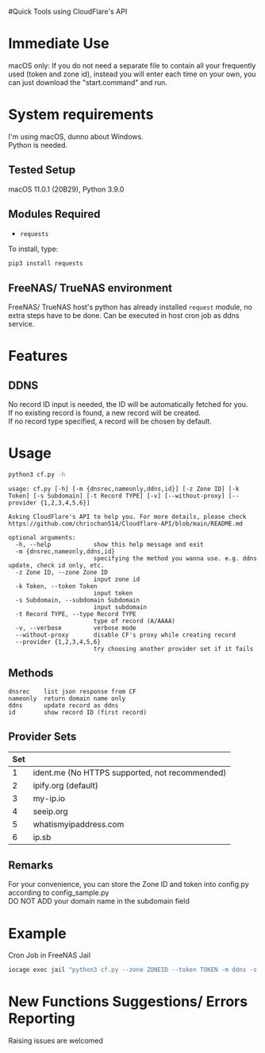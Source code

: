 #Quick Tools using CloudFlare's API

# Immediate Use
macOS only: If you do not need a separate file to contain all your frequently used (token and zone id), instead you will enter each time on your own, you can just download the "start.command" and run.
# System requirements
I'm using macOS, dunno about Windows.  
Python is needed.
## Tested Setup
macOS 11.0.1 (20B29), Python 3.9.0
## Modules Required
- `requests`

To install, type:  
```bash
pip3 install requests
```
## FreeNAS/ TrueNAS environment
FreeNAS/ TrueNAS host's python has already installed `request` module, no extra steps have to be done. Can be executed in host cron job as ddns service.

# Features
## DDNS
No record ID input is needed, the ID will be automatically fetched for you.  
If no existing record is found, a new record will be created.  
If no record type specified, `A` record will be chosen by default.

# Usage
```bash
python3 cf.py -h
```
```
usage: cf.py [-h] [-m {dnsrec,nameonly,ddns,id}] [-z Zone ID] [-k Token] [-s Subdomain] [-t Record TYPE] [-v] [--without-proxy] [--provider {1,2,3,4,5,6}]

Asking CloudFlare's API to help you. For more details, please check https://github.com/chrischan514/Cloudflare-API/blob/main/README.md

optional arguments:
  -h, --help            show this help message and exit
  -m {dnsrec,nameonly,ddns,id}
                        specifying the method you wanna use. e.g. ddns update, check id only, etc.
  -z Zone ID, --zone Zone ID
                        input zone id
  -k Token, --token Token
                        input token
  -s Subdomain, --subdomain Subdomain
                        input subdomain
  -t Record TYPE, --type Record TYPE
                        type of record (A/AAAA)
  -v, --verbose         verbose mode
  --without-proxy       disable CF's proxy while creating record
  --provider {1,2,3,4,5,6}
                        try choosing another provider set if it fails

```

## Methods
```
dnsrec    list json response from CF  
nameonly  return domain name only
ddns      update record as ddns
id        show record ID (first record)
```

## Provider Sets
| Set |                                                |
| --- | ---------------------------------------------- |
| 1   | ident.me (No HTTPS supported, not recommended) |
| 2   | ipify.org (default)                            |
| 3   | my-ip.io                                       |
| 4   | seeip.org                                      |
| 5   | whatismyipaddress.com                          |
| 6   | ip.sb                                          |

## Remarks
For your convenience, you can store the Zone ID and token into config.py according to config_sample.py  
DO NOT ADD your domain name in the subdomain field

# Example
Cron Job in FreeNAS Jail
```bash
iocage exec jail "python3 cf.py --zone ZONEID --token TOKEN -m ddns -s nas --type AAAA"
```

# New Functions Suggestions/ Errors Reporting
Raising issues are welcomed
